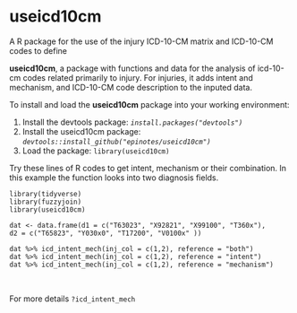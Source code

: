 # useicd10cm
A R package for the use of the injury ICD-10-CM matrix and ICD-10-CM codes to define

**useicd10cm**, a package with functions and data for the analysis of icd-10-cm codes related primarily to injury. For injuries, it adds intent and mechanism, and ICD-10-CM code description to the inputed data.

To install and load the **useicd10cm** package into your working environment:

1. Install the devtools package: *`install.packages("devtools")`*
2. Install the useicd10cm package: *`devtools::install_github("epinotes/useicd10cm")`*
3. Load the package: `library(useicd10cm)`

Try these lines of R codes to get intent, mechanism or their combination. In this example the function looks into two diagnosis fields.  

```{r}
library(tidyverse)   
library(fuzzyjoin)   
library(useicd10cm)

dat <- data.frame(d1 = c("T63023", "X92821", "X99100", "T360x"),
d2 = c("T65823", "Y030x0", "T17200", "V0100x" ))

dat %>% icd_intent_mech(inj_col = c(1,2), reference = "both")
dat %>% icd_intent_mech(inj_col = c(1,2), reference = "intent")
dat %>% icd_intent_mech(inj_col = c(1,2), reference = "mechanism")
```
</br>

  For more details `?icd_intent_mech`
